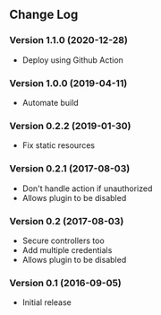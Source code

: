 ## Change Log
### Version 1.1.0 (2020-12-28)
- Deploy using Github Action
### Version 1.0.0 (2019-04-11)
- Automate build
### Version 0.2.2 (2019-01-30)
- Fix static resources
### Version 0.2.1 (2017-08-03)
- Don't handle action if unauthorized
- Allows plugin to be disabled
### Version 0.2 (2017-08-03)
- Secure controllers too
- Add multiple credentials
- Allows plugin to be disabled
### Version 0.1 (2016-09-05)
- Initial release